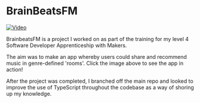 # BrainBeatsFM

[![Video](https://img.youtube.com/vi/bZiBi7z_S54/maxresdefault.jpg)](https://www.youtube.com/watch?v=bZiBi7z_S54)

BrainbeatsFM is a project I worked on as part of the training for my level 4 Software Developer Apprenticeship with Makers. 

The aim was to make an app whereby users could share and recommend music in genre-defined 'rooms'. Click the image above to see the app in action!

After the project was completed, I branched off the main repo and looked to improve the use of TypeScript throughout the codebase as a way of shoring up my knowledge.
